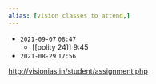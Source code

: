 ```yaml
---
alias: [vision classes to attend,]
---
```


- `2021-09-07`  `08:47`
	- [[polity 24]] 9:45
- `2021-08-29`  `17:56`

http://visionias.in/student/assignment.php